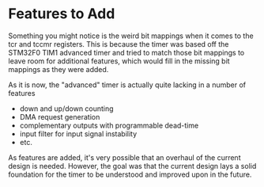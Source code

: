 # Features to Add

Something you might notice is the weird bit mappings when it comes to the tcr and tccmr registers. This is because the timer was based off the STM32F0 TIM1 advanced timer and tried to match those bit mappings to leave room for additional features, which would fill in the missing bit mappings as they were added.

As it is now, the "advanced" timer is actually quite lacking in a number of features

 - down and up/down counting
 - DMA request generation
 - complementary outputs with programmable dead-time
 - input filter for input signal instability
 - etc.

As features are added, it's very possible that an overhaul of the current design is needed. However, the goal was that the current design lays a solid foundation for the timer to be understood and improved upon in the future.
